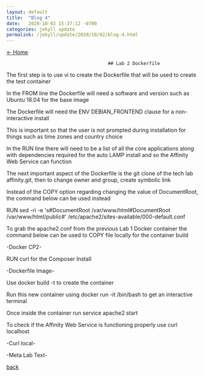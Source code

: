 ```yaml
---
layout: default
title:  "Blog 4"
date:   2020-10-02 15:37:12 -0700
categories: jekyll update
permalink: /jekyll/update/2020/10/02/blog-4.html
---
```

[<- Home](https://lynnparrish2.github.io)

                                         ## Lab 2 Dockerfile



The first step is to use vi to create the Dockerfile that will be used to create the test container

In the FROM line the Dockerfile will need a software and version such as Ubuntu 18.04 for the base image

The Dockerfile will need the ENV DEBIAN_FRONTEND clause for a non-interactive install 

This is important so that the user is not prompted during installation for things such as time zones and country choice 

In the RUN line there will need to be a list of all the core applications along with dependencies required for the auto LAMP install and so the Affinity Web Service can function

The next important aspect of the Dockerfile is the git clone of the tech lab affinity.git, then to change owner and group, create symbolic link

Instead of the COPY option regarding changing the value of DocumentRoot, the command below can be used instead 

RUN sed -ri -e 's#DocumentRoot /var/www/html#DocumentRoot /var/www/html/public#' /etc/apache2/sites-available/000-default.conf 

To grab the apache2.conf from the previous Lab 1 Docker container the command below can be used to COPY  file locally for the container build 

-Docker CP2-


RUN curl for the Composer Install 


-Dockerfile  Image- 


Use docker build -t to create the container 

Run this new container using docker run -it  /bin/bash to get an interactive terminal 

Once inside the container run service apache2 start 

To check if the Affinity Web Service is functioning properly use curl localhost 

-Curl local- 

-Meta Lab Text-


[back](https://lynnparrish2.github.io)
